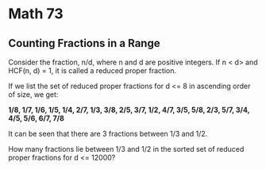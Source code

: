 # Math 73

## Counting Fractions in a Range

Consider the fraction, n/d, where n and d are positive integers. If n < d> and HCF(n, d) = 1, it is called a reduced proper fraction.

If we list the set of reduced proper fractions for d <= 8 in ascending order of size, we get:
 
**1/8, 1/7, 1/6, 1/5, 1/4, 2/7, 1/3, 3/8, 2/5, 3/7, 1/2, 4/7, 3/5, 5/8, 2/3, 5/7, 3/4, 4/5, 5/6, 6/7, 7/8**

It can be seen that there are 3 fractions between 1/3 and 1/2.

How many fractions lie between 1/3 and 1/2 in the sorted set of reduced proper fractions for d <= 12000?